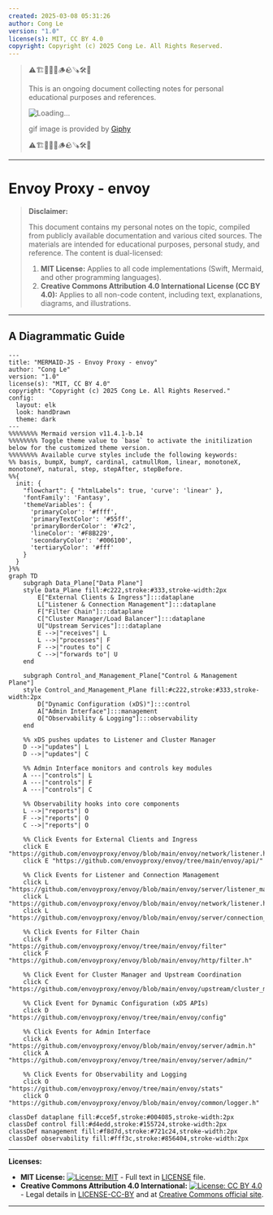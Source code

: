 ```yaml
---
created: 2025-03-08 05:31:26
author: Cong Le
version: "1.0"
license(s): MIT, CC BY 4.0
copyright: Copyright (c) 2025 Cong Le. All Rights Reserved.
---
```


> ⚠️🏗️🚧🦺🧱🪵🪨🪚🛠️👷
> 
> This is an ongoing document collecting notes for personal educational purposes and references. 
> 
> ![Loading...](https://media0.giphy.com/media/v1.Y2lkPTc5MGI3NjExeHJ4YXdtYjJpMDl0MzEwYmU4ZzBobG0waGNiN3MzNzR0d2R2NnMwNSZlcD12MV9pbnRlcm5hbF9naWZfYnlfaWQmY3Q9Zw/26gssNOlBJKjEM3yo/giphy.gif)
> 
> gif image is provided by [Giphy](https://giphy.com)
> 
> ⚠️🏗️🚧🦺🧱🪵🪨🪚🛠️👷

----

# Envoy Proxy - envoy
> **Disclaimer:**
>
> This document contains my personal notes on the topic,
> compiled from publicly available documentation and various cited sources.
> The materials are intended for educational purposes, personal study, and reference.
> The content is dual-licensed:
> 1. **MIT License:** Applies to all code implementations (Swift, Mermaid, and other programming languages).
> 2. **Creative Commons Attribution 4.0 International License (CC BY 4.0):** Applies to all non-code content, including text, explanations, diagrams, and illustrations.
---


## A Diagrammatic Guide 




```mermaid
---
title: "MERMAID-JS - Envoy Proxy - envoy"
author: "Cong Le"
version: "1.0"
license(s): "MIT, CC BY 4.0"
copyright: "Copyright (c) 2025 Cong Le. All Rights Reserved."
config:
  layout: elk
  look: handDrawn
  theme: dark
---
%%%%%%%% Mermaid version v11.4.1-b.14
%%%%%%%% Toggle theme value to `base` to activate the initilization below for the customized theme version.
%%%%%%%% Available curve styles include the following keywords:
%% basis, bumpX, bumpY, cardinal, catmullRom, linear, monotoneX, monotoneY, natural, step, stepAfter, stepBefore.
%%{
  init: {
    "flowchart": { "htmlLabels": true, 'curve': 'linear' },
    'fontFamily': 'Fantasy',
    'themeVariables': {
      'primaryColor': '#ffff',
      'primaryTextColor': '#55ff',
      'primaryBorderColor': '#7c2',
      'lineColor': '#F8B229',
      'secondaryColor': '#006100',
      'tertiaryColor': '#fff'
    }
  }
}%%
graph TD
    subgraph Data_Plane["Data Plane"]
    style Data_Plane fill:#c222,stroke:#333,stroke-width:2px
        E["External Clients & Ingress"]:::dataplane
        L["Listener & Connection Management"]:::dataplane
        F["Filter Chain"]:::dataplane
        C["Cluster Manager/Load Balancer"]:::dataplane
        U["Upstream Services"]:::dataplane
        E -->|"receives"| L
        L -->|"processes"| F
        F -->|"routes to"| C
        C -->|"forwards to"| U
    end

    subgraph Control_and_Management_Plane["Control & Management Plane"]
    style Control_and_Management_Plane fill:#c222,stroke:#333,stroke-width:2px
        D["Dynamic Configuration (xDS)"]:::control
        A["Admin Interface"]:::management
        O["Observability & Logging"]:::observability
    end

    %% xDS pushes updates to Listener and Cluster Manager
    D -->|"updates"| L
    D -->|"updates"| C

    %% Admin Interface monitors and controls key modules
    A ---|"controls"| L
    A ---|"controls"| F
    A ---|"controls"| C

    %% Observability hooks into core components
    L -->|"reports"| O
    F -->|"reports"| O
    C -->|"reports"| O

    %% Click Events for External Clients and Ingress
    click E "https://github.com/envoyproxy/envoy/blob/main/envoy/network/listener.h"
    click E "https://github.com/envoyproxy/envoy/tree/main/envoy/api/"

    %% Click Events for Listener and Connection Management
    click L "https://github.com/envoyproxy/envoy/blob/main/envoy/server/listener_manager.h"
    click L "https://github.com/envoyproxy/envoy/blob/main/envoy/network/listener.h"
    click L "https://github.com/envoyproxy/envoy/blob/main/envoy/server/connection_handler.h"

    %% Click Events for Filter Chain
    click F "https://github.com/envoyproxy/envoy/tree/main/envoy/filter"
    click F "https://github.com/envoyproxy/envoy/blob/main/envoy/http/filter.h"

    %% Click Event for Cluster Manager and Upstream Coordination
    click C "https://github.com/envoyproxy/envoy/blob/main/envoy/upstream/cluster_manager.h"

    %% Click Event for Dynamic Configuration (xDS APIs)
    click D "https://github.com/envoyproxy/envoy/tree/main/envoy/config"

    %% Click Events for Admin Interface
    click A "https://github.com/envoyproxy/envoy/blob/main/envoy/server/admin.h"
    click A "https://github.com/envoyproxy/envoy/tree/main/envoy/server/admin/"

    %% Click Events for Observability and Logging
    click O "https://github.com/envoyproxy/envoy/tree/main/envoy/stats"
    click O "https://github.com/envoyproxy/envoy/blob/main/envoy/common/logger.h"

classDef dataplane fill:#cce5f,stroke:#004085,stroke-width:2px
classDef control fill:#d4edd,stroke:#155724,stroke-width:2px
classDef management fill:#f8d7d,stroke:#721c24,stroke-width:2px
classDef observability fill:#fff3c,stroke:#856404,stroke-width:2px

```





---
**Licenses:**

- **MIT License:**  [![License: MIT](https://img.shields.io/badge/License-MIT-yellow.svg)](LICENSE) - Full text in [LICENSE](LICENSE) file.
- **Creative Commons Attribution 4.0 International:** [![License: CC BY 4.0](https://licensebuttons.net/l/by/4.0/88x31.png)](LICENSE-CC-BY) - Legal details in [LICENSE-CC-BY](LICENSE-CC-BY) and at [Creative Commons official site](http://creativecommons.org/licenses/by/4.0/).

---
